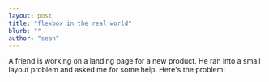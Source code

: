```yaml
---
layout: post
title: "flexbox in the real world"
blurb: ""
author: "sean"
---
```


A friend is working on a landing page for a new product. He ran into a small layout problem and asked me for some help. Here's the problem:

